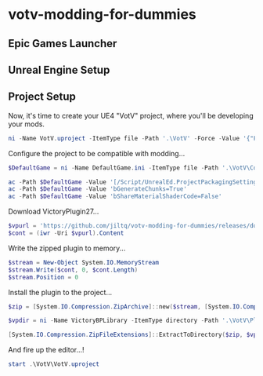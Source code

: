 # votv-modding-for-dummies

## Epic Games Launcher

## Unreal Engine Setup

## Project Setup
Now, it's time to create your UE4 "VotV" project, where you'll be developing your mods.

```powershell
ni -Name VotV.uproject -ItemType file -Path '.\VotV' -Force -Value '{"FileVersion":3,"EngineAssociation":"4.27"}'
```
Configure the project to be compatible with modding...
```powershell
$DefaultGame = ni -Name DefaultGame.ini -ItemType file -Path '.\VotV\Config' -Force

ac -Path $DefaultGame -Value '[/Script/UnrealEd.ProjectPackagingSettings]'
ac -Path $DefaultGame -Value 'bGenerateChunks=True'
ac -Path $DefaultGame -Value 'bShareMaterialShaderCode=False'
```
Download VictoryPlugin27...
```powershell
$vpurl = 'https://github.com/jiltq/votv-modding-for-dummies/releases/download/VictoryPlugin27/VictoryPlugin27.zip'
$cont = (iwr -Uri $vpurl).Content
```
Write the zipped plugin to memory...
```powershell
$stream = New-Object System.IO.MemoryStream
$stream.Write($cont, 0, $cont.Length)
$stream.Position = 0
```
Install the plugin to the project...
```powershell
$zip = [System.IO.Compression.ZipArchive]::new($stream, [System.IO.Compression.ZipArchiveMode]::Read)

$vpdir = ni -Name VictoryBPLibrary -ItemType directory -Path '.\VotV\Plugins' -Force

[System.IO.Compression.ZipFileExtensions]::ExtractToDirectory($zip, $vpdir)
```
And fire up the editor...!
```powershell
start .\VotV\VotV.uproject
```
